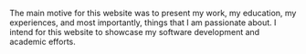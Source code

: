 The main motive for this website was to present my work, my education, my experiences, and most importantly, things that I am passionate about. I intend for this website to showcase my software development and academic efforts.